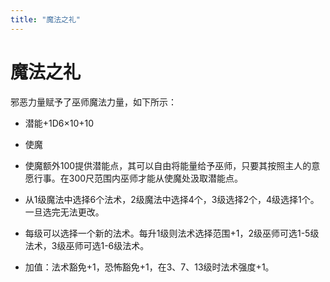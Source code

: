 ```yaml
---
title: "魔法之礼"
---
```

# 魔法之礼

邪恶力量赋予了巫师魔法力量，如下所示：

- 潜能+1D6×10+10

- 使魔

- 使魔额外100提供潜能点，其可以自由将能量给予巫师，只要其按照主人的意愿行事。在300尺范围内巫师才能从使魔处汲取潜能点。

- 从1级魔法中选择6个法术，2级魔法中选择4个，3级选择2个，4级选择1个。一旦选完无法更改。

- 每级可以选择一个新的法术。每升1级则法术选择范围+1，2级巫师可选1-5级法术，3级巫师可选1-6级法术。

- 加值：法术豁免+1，恐怖豁免+1，在3、7、13级时法术强度+1。
